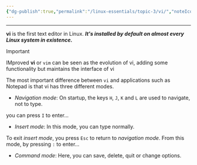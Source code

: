 ```yaml
---
{"dg-publish":true,"permalink":"/linux-essentials/topic-3/vi/","noteIcon":"1"}
---
```


---
**vi** is the first text editor in Linux. ___It's installed by default on almost every Linux system in existence.___

> [!Important] 
> IMproved **vi** or `vim` can be seen as the evolution of vi, adding some functionality but maintains the interface of vi

The most important difference between `vi` and applications such as Notepad is that vi has three different modes.

- *Navigation mode*: On startup, the keys `H`, `J`, `K` and `L` are used to navigate, not to type.

you can press `I` to enter...

- _Insert mode_: In this mode, you can type normally.

To exit *insert mode*, you press `Esc` to return to *navigation mode*. From this mode, by pressing `:` to enter...

- _Command mode_: Here, you can save, delete, quit or change options.